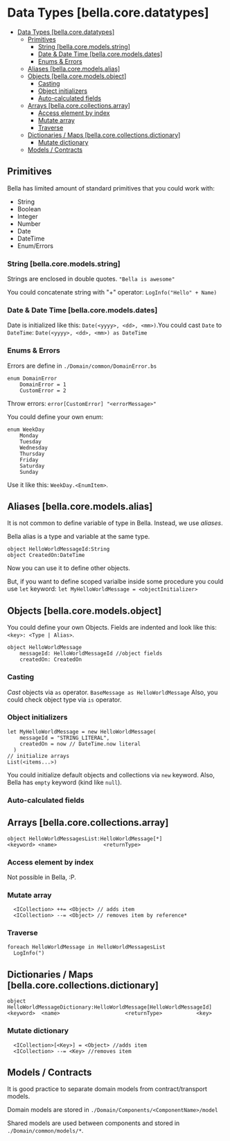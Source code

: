 # Data Types [bella.core.datatypes]

- [Data Types [bella.core.datatypes]](#data-types-bellacoredatatypes)
  - [Primitives](#primitives)
    - [String [bella.core.models.string]](#string-bellacoremodelsstring)
    - [Date &amp; Date Time [bella.core.models.dates]](#date-amp-date-time-bellacoremodelsdates)
    - [Enums &amp; Errors](#enums-amp-errors)
  - [Aliases [bella.core.models.alias]](#aliases-bellacoremodelsalias)
  - [Objects [bella.core.models.object]](#objects-bellacoremodelsobject)
    - [Casting](#casting)
    - [Object initializers](#object-initializers)
    - [Auto-calculated fields](#auto-calculated-fields)
  - [Arrays [bella.core.collections.array]](#arrays-bellacorecollectionsarray)
    - [Access element by index](#access-element-by-index)
    - [Mutate array](#mutate-array)
    - [Traverse](#traverse)
  - [Dictionaries / Maps [bella.core.collections.dictionary]](#dictionaries--maps-bellacorecollectionsdictionary)
    - [Mutate dictionary](#mutate-dictionary)
  - [Models / Contracts](#models--contracts)

## Primitives

Bella has limited amount of standard primitives that you could work with:

- String
- Boolean
- Integer
- Number
- Date
- DateTime
- Enum/Errors

### String [bella.core.models.string]

Strings are enclosed in double quotes. `"Bella is awesome"`

You could concatenate string with "+" operator: `LogInfo("Hello" + Name)`

### Date & Date Time [bella.core.models.dates]

Date is initialized like this: `Date(<yyyy>, <dd>, <mm>)`.You could cast `Date` to `DateTime`: `Date(<yyyy>, <dd>, <mm>) as DateTime`

### Enums & Errors

Errors are define in `./Domain/common/DomainError.bs`

```bella
enum DomainError
    DomainError = 1
    CustomError = 2
```

Throw errors: `error[CustomError] "<errorMessage>"`

You could define your own enum:

```bella
enum WeekDay
    Monday
    Tuesday
    Wednesday
    Thursday
    Friday
    Saturday
    Sunday
```

Use it like this: `WeekDay.<EnumItem>`.

## Aliases [bella.core.models.alias]

It is not common to define variable of type in Bella. Instead, we use *aliases*.

Bella alias is a type and variable at the same type.

```bella
object HelloWorldMessageId:String
object CreatedOn:DateTime
```

Now you can use it to define other objects.

But, if you want to define scoped varialbe inside some procedure you could use `let` keyword: `let MyHelloWorldMessage = <objectInitializer>`

## Objects [bella.core.models.object]

You could define your own Objects. Fields are indented and look like this: `<key>: <Type | Alias>`.

```bella
object HelloWorldMessage
    messageId: HelloWorldMessageId //object fields
    createdOn: CreatedOn
```

### Casting

*Cast* objects via `as` operator. `BaseMessage as HelloWorldMessage`
Also, you could check object type via `is` operator.

### Object initializers

```bella
let MyHelloWorldMessage = new HelloWorldMessage(
    messageId = "STRING_LITERAL",
    createdOn = now // DateTime.now literal
  )
// initialize arrays
List(<items...>)
```

You could initialize default objects and collections via `new` keyword. Also, Bella has `empty` keyword (kind like `null`).

### Auto-calculated fields

## Arrays [bella.core.collections.array]

```bella
object HelloWorldMessagesList:HelloWorldMessage[*]
<keyword> <name>               <returnType>
```

### Access element by index

Not possible in Bella, :P.

### Mutate array

```bella
  <ICollection> ++= <Object> // adds item
  <ICollection> --= <Object> // removes item by reference*
```

### Traverse

```bella
foreach HelloWorldMessage in HelloWorldMessagesList
  LogInfo(")
```

## Dictionaries / Maps [bella.core.collections.dictionary]

```bella
object HelloWorldMessageDictionary:HelloWorldMessage[HelloWorldMessageId]
<keyword>  <name>                     <returnType>           <key>
```

### Mutate dictionary

```bella
  <ICollection>[<Key>] = <Object> //adds item
  <ICollection> --= <Key> //removes item
```

## Models / Contracts

It is good practice to separate domain models from contract/transport models.

Domain models are stored in `./Domain/Components/<ComponentName>/model`

Shared models are used between components and stored in `./Domain/common/models/*`.
